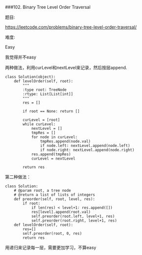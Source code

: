 ###102. Binary Tree Level Order Traversal

题目:

<https://leetcode.com/problems/binary-tree-level-order-traversal/>


难度:

Easy


我觉得并不easy

两种做法，利用curLevel和nextLevel来记录，然后按层append.


```
class Solution(object):
    def levelOrder(self, root):
        """
        :type root: TreeNode
        :rtype: List[List[int]]
        """
        res = []
        
        if root == None: return []
        
        curLevel = [root]
        while curLevel:
            nextLevel = []
            tmpRes = []
            for node in curLevel:
                tmpRes.append(node.val)
                if node.left: nextLevel.append(node.left)
                if node.right: nextLevel.append(node.right)
            res.append(tmpRes)
            curLevel = nextLevel
        
        return res
```


第二种做法：



```
class Solution:
    # @param root, a tree node
    # @return a list of lists of integers
    def preorder(self, root, level, res):
        if root:
            if len(res) < level+1: res.append([])
            res[level].append(root.val)
            self.preorder(root.left, level+1, res)
            self.preorder(root.right, level+1, res)
    def levelOrder(self, root):
        res=[]
        self.preorder(root, 0, res)
        return res
```
用递归来记录每一层，需要更加学习，不算easy